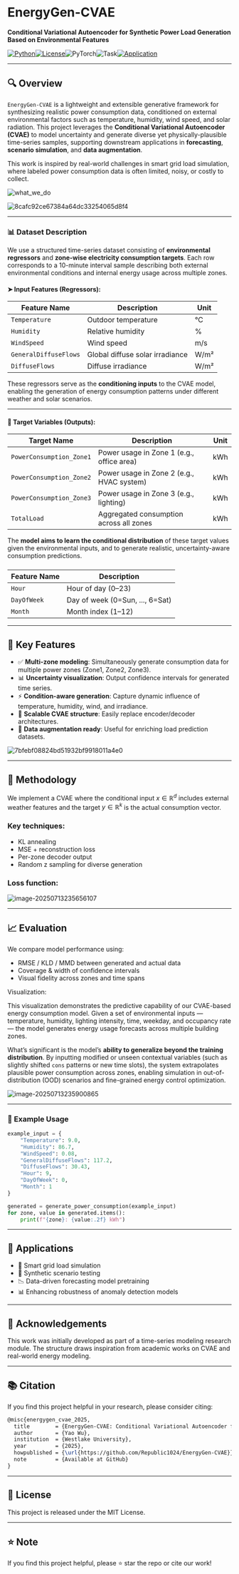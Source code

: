 # EnergyGen-CVAE

**Conditional Variational Autoencoder for Synthetic Power Load Generation Based on Environmental Features**

[![Python](https://img.shields.io/badge/python-3.10%2B-blue)](https://www.python.org/)[![License](https://img.shields.io/badge/license-MIT-green.svg)](LICENSE)![PyTorch](https://img.shields.io/badge/built%20with-PyTorch-red?logo=pytorch&logoColor=white)![Task](https://img.shields.io/badge/task-Data%20Augmentation%20%7C%20Extrapolation-orange?logo=chart-bar)[![Application](https://img.shields.io/badge/application-Energy%20Simulation-lightgrey?logo=lightning&logoColor=black)]()

---

## 🔍 Overview

`EnergyGen-CVAE` is a lightweight and extensible generative framework for synthesizing realistic power consumption data, conditioned on external environmental factors such as temperature, humidity, wind speed, and solar radiation. This project leverages the **Conditional Variational Autoencoder (CVAE)** to model uncertainty and generate diverse yet physically-plausible time-series samples, supporting downstream applications in **forecasting**, **scenario simulation**, and **data augmentation**.

This work is inspired by real-world challenges in smart grid load simulation, where labeled power consumption data is often limited, noisy, or costly to collect.

![what_we_do](./assets/cvae_architecture_diagram.svg)

![8cafc92ce67384a64dc33254065d8f4](./assets/8cafc92ce67384a64dc33254065d8f4.png)

------

### 📊 Dataset Description

We use a structured time-series dataset consisting of **environmental regressors** and **zone-wise electricity consumption targets**. Each row corresponds to a 10-minute interval sample describing both external environmental conditions and internal energy usage across multiple zones.

#### ➤ Input Features (Regressors):

| Feature Name          | Description                     | Unit |
| --------------------- | ------------------------------- | ---- |
| `Temperature`         | Outdoor temperature             | °C   |
| `Humidity`            | Relative humidity               | %    |
| `WindSpeed`           | Wind speed                      | m/s  |
| `GeneralDiffuseFlows` | Global diffuse solar irradiance | W/m² |
| `DiffuseFlows`        | Diffuse irradiance              | W/m² |

These regressors serve as the **conditioning inputs** to the CVAE model, enabling the generation of energy consumption patterns under different weather and solar scenarios.

------

#### 🎯 Target Variables (Outputs):

| Target Name              | Description                               | Unit |
| ------------------------ | ----------------------------------------- | ---- |
| `PowerConsumption_Zone1` | Power usage in Zone 1 (e.g., office area) | kWh  |
| `PowerConsumption_Zone2` | Power usage in Zone 2 (e.g., HVAC system) | kWh  |
| `PowerConsumption_Zone3` | Power usage in Zone 3 (e.g., lighting)    | kWh  |
| `TotalLoad`              | Aggregated consumption across all zones   | kWh  |

The **model aims to learn the conditional distribution** of these target values given the environmental inputs, and to generate realistic, uncertainty-aware consumption predictions.

### 

| Feature Name | Description                     |
| ------------ | ------------------------------- |
| `Hour`       | Hour of day (0–23)              |
| `DayOfWeek`  | Day of week (0=Sun, ..., 6=Sat) |
| `Month`      | Month index (1–12)              |

---

## 📌 Key Features

- ✅ **Multi-zone modeling**: Simultaneously generate consumption data for multiple power zones (Zone1, Zone2, Zone3).
- 📊 **Uncertainty visualization**: Output confidence intervals for generated time series.
- ⚡ **Condition-aware generation**: Capture dynamic influence of temperature, humidity, wind, and irradiance.
- 🧠 **Scalable CVAE structure**: Easily replace encoder/decoder architectures.
- 🔁 **Data augmentation ready**: Useful for enriching load prediction datasets.

![7bfebf08824bd51932bf9918011a4e0](./assets/7bfebf08824bd51932bf9918011a4e0.png)


---

## 🧠 Methodology

We implement a CVAE where the conditional input $x \in \mathbb{R}^d$ includes external weather features and the target $y \in \mathbb{R}^k$ is the actual consumption vector.

### Key techniques:

* KL annealing
* MSE + reconstruction loss
* Per-zone decoder output
* Random z sampling for diverse generation

### Loss function:

![image-20250713235656107](./assets/image-20250713235656107.png)

---

## 📈 Evaluation

We compare model performance using:

* RMSE / KLD / MMD between generated and actual data
* Coverage & width of confidence intervals
* Visual fidelity across zones and time spans

Visualization:

This visualization demonstrates the predictive capability of our CVAE-based energy consumption model. Given a set of environmental inputs — temperature, humidity, lighting intensity, time, weekday, and occupancy rate — the model generates energy usage forecasts across multiple building zones.

What’s significant is the model’s **ability to generalize beyond the training distribution**. By inputting modified or unseen contextual variables (such as slightly shifted `cons` patterns or new time slots), the system extrapolates plausible power consumption across zones, enabling simulation in out-of-distribution (OOD) scenarios and fine-grained energy control optimization.

![image-20250713235900865](./assets/image-20250713235900865.png)

---

### 🧪 Example Usage

```python
example_input = {
    "Temperature": 9.0,
    "Humidity": 86.7,
    "WindSpeed": 0.08,
    "GeneralDiffuseFlows": 117.2,
    "DiffuseFlows": 30.43,
    "Hour": 9,
    "DayOfWeek": 0,
    "Month": 1
}

generated = generate_power_consumption(example_input)
for zone, value in generated.items():
    print(f"{zone}: {value:.2f} kWh")

```

---

## 💼 Applications

* 🔌 Smart grid load simulation
* 🧪 Synthetic scenario testing
* 📉 Data-driven forecasting model pretraining
* 📊 Enhancing robustness of anomaly detection models

---

## 🤝 Acknowledgements

This work was initially developed as part of a time-series modeling research module. The structure draws inspiration from academic works on CVAE and real-world energy modeling.

---

## 📚 Citation

If you find this project helpful in your research, please consider citing:

```latex
@misc{energygen_cvae_2025,
  title        = {EnergyGen-CVAE: Conditional Variational Autoencoder for Synthetic Power Load Generation},
  author       = {Yao Wu},
  institution  = {Westlake University},
  year         = {2025},
  howpublished = {\url{https://github.com/Republic1024/EnergyGen-CVAE}},
  note         = {Available at GitHub}
}

```

---

## 📄 License

This project is released under the MIT License.

----

## ⭐️ Note

If you find this project helpful, please ⭐️ star the repo or cite our work!
